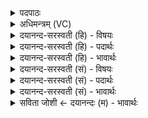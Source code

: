 <details><summary>पदपाठः</summary>

त्वेऽइति॒ त्वे। अ॒ग्ने॒। स्वा॒हु॒तेति॑ सुऽआहुत। प्रि॒यासः॑। स॒न्तुः॒। सू॒रयः॑। य॒न्तारः॑ ये। म॒घवा॑न॒ इति॑ म॒घऽवा॑नः। जना॑नाम्। ऊ॒र्वान्। दय॑न्त। गोना॑म्। १४।
</details>

<details><summary>अधिमन्त्रम् (VC)</summary>

- विद्वांसो देवता
- वसिष्ठ ऋषिः
- अनुष्टुप्
- गान्धारः
</details>

<details><summary>दयानन्द-सरस्वती (हि) - विषयः</summary>

विद्वानों के तुल्य अन्य जनों को वर्त्तना चाहिये, इस विषय को अगले मन्त्र में कहा है ॥
</details>

<details><summary>दयानन्द-सरस्वती (हि) - पदार्थः</summary>

पदार्थान्वयभाषाः -  हे (स्वाहुत) सुन्दर प्रकार से विद्या को ग्रहण किये हुए (अग्ने) विद्वन् ! (ये) जो (जनानाम्) मनुष्यों के बीच वीर पुरुष (यन्तारः) जितेन्द्रिय (मघवानः) बहुत धन से युक्त जन (गोनाम्) पृथिवी वा गौ आदि के (ऊर्वान्) हिसकों को (दयन्त) मारते हैं, वे (सूरयः) विद्वान् लोग (त्वे) आपके (प्रियासः) पियारे (सन्तु) हों ॥१४ ॥
</details>

<details><summary>दयानन्द-सरस्वती (हि) - भावार्थः</summary>

भावार्थभाषाः -  हे मनुष्यो ! जैसे विद्वान् लोग अग्नि आदि पदार्थों की विद्या को ग्रहण कर विद्वानों के पियारे हो, दुष्टों को मार और गौ आदि की रक्षा कर मनुष्यों के पियारे होते हैं, वैसे तुम भी करो ॥१४ ॥
</details>

<details><summary>दयानन्द-सरस्वती (सं) - विषयः</summary>

विद्वद्वदितरजनैर्वर्त्तितव्यमित्याह ॥
</details>

<details><summary>दयानन्द-सरस्वती (सं) - पदार्थः</summary>

पदार्थान्वयभाषाः -  हे स्वाहुताऽग्ने ! ये जनानां मध्ये वीरा यन्तारो मघवानो गोनामूर्वान् दयन्त ते सूरयस्त्वे प्रियासः सन्तु ॥१४ ॥
</details>

<details><summary>दयानन्द-सरस्वती (सं) - भावार्थः</summary>

भावार्थभाषाः -  हे मनुष्याः ! यथा विद्वांसोऽग्न्यादिपदार्थविद्यां गृहीत्वा विद्वत्प्रिया भूत्वा दुष्टान् हत्वा गवादीन् रक्षित्वा मनुष्यप्रिया भवन्ति, तथा यूयमपि भवत ॥१४ ॥
</details>

<details><summary>सविता जोशी ← दयानन्दः (म) - भावार्थः</summary>

भावार्थभाषाः -  हे माणसांनो ! जसे विद्वान लोक अग्निविद्या ग्रहण करून इतर विद्वानांना प्रिय होतात व दुष्टांना मारून गाई वगैरेंचे रक्षण करतात आणि माणसांना प्रिय वाटतात तसे तुम्हीही व्हा.
</details>